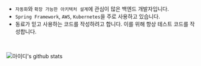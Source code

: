 - `자동화`와 `확장 가능한 아키텍처 설계`에 관심이 많은 백엔드 개발자입니다.
- `Spring Framework`, `AWS`, `Kubernetes`을 주로 사용하고 있습니다.
- 동료가 믿고 사용하는 코드를 작성하려고 합니다. 이를 위해 항상 테스트 코드를 작성합니다.

</br>

  ![아이디's github stats](https://github-readme-stats.vercel.app/api?username=yologger&show_icons=true)
